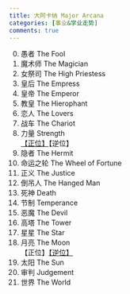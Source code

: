 ```yaml
---
title: 大阿卡纳 Major Arcana
categories: [事业&学业走势]
comments: true
---
```


0. 愚者 The Fool
1. 魔术师 The Magician
2. 女祭司 The High Priestess
3. 皇后 The Empress
4. 皇帝 The Emperor
5. 教皇 The Hierophant
6. 恋人 The Lovers
7. 战车 The Chariot
8. 力量 Strength\
[【正位】](/Tarot/2013-01/力量-学业事业-正位.html)【逆位】
9. 隐者 The Hermit
10. 命运之轮 The Wheel of Fortune
11. 正义 The Justice
12. 倒吊人 The Hanged Man
13. 死神 Death
14. 节制 Temperance
15. 恶魔 The Devil
16. 高塔 The Tower
17. 星星 The Star
18. 月亮 The Moon\
【正位】[【逆位】](/Tarot/2013-04/月亮-学业事业-逆位.html)
19. 太阳 The Sun
20. 审判 Judgement
21. 世界 The World